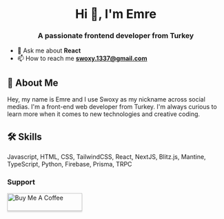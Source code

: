 <h1 align="center">Hi 👋, I'm Emre</h1>
<h3 align="center">A passionate frontend developer from Turkey</h3>

- 💬 Ask me about **React**
- 📫 How to reach me **swoxy.1337@gmail.com**

## 🚀 About Me
Hey, my name is Emre and I use Swoxy as my nickname across social medias. I'm a front-end web developer from Turkey. I'm always curious to learn more when it comes to new technologies and creative coding.

## 🛠 Skills
Javascript, HTML, CSS, TailwindCSS, React, NextJS, Blitz.js, Mantine, TypeScript, Python, Firebase, Prisma, TRPC


<h3 align="left">Support</h3>
<a href="https://www.buymeacoffee.com/swoxy" target="_blank"><img src="https://www.buymeacoffee.com/assets/img/custom_images/orange_img.png" alt="Buy Me A Coffee" style="height: 41px !important;width: 174px !important;box-shadow: 0px 3px 2px 0px rgba(190, 190, 190, 0.5) !important;-webkit-box-shadow: 0px 3px 2px 0px rgba(190, 190, 190, 0.5) !important;" ></a>
